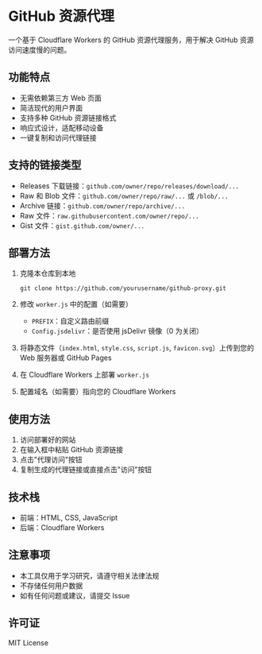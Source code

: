 # GitHub 资源代理

一个基于 Cloudflare Workers 的 GitHub 资源代理服务，用于解决 GitHub 资源访问速度慢的问题。

## 功能特点

- 无需依赖第三方 Web 页面
- 简洁现代的用户界面
- 支持多种 GitHub 资源链接格式
- 响应式设计，适配移动设备
- 一键复制和访问代理链接

## 支持的链接类型

- Releases 下载链接：`github.com/owner/repo/releases/download/...`
- Raw 和 Blob 文件：`github.com/owner/repo/raw/...` 或 `/blob/...`
- Archive 链接：`github.com/owner/repo/archive/...`
- Raw 文件：`raw.githubusercontent.com/owner/repo/...`
- Gist 文件：`gist.github.com/owner/...`

## 部署方法

1. 克隆本仓库到本地
   ```
   git clone https://github.com/yourusername/github-proxy.git
   ```

2. 修改 `worker.js` 中的配置（如需要）
   - `PREFIX`：自定义路由前缀
   - `Config.jsdelivr`：是否使用 jsDelivr 镜像（0 为关闭）

3. 将静态文件（`index.html`, `style.css`, `script.js`, `favicon.svg`）上传到您的 Web 服务器或 GitHub Pages

4. 在 Cloudflare Workers 上部署 `worker.js`

5. 配置域名（如需要）指向您的 Cloudflare Workers

## 使用方法

1. 访问部署好的网站
2. 在输入框中粘贴 GitHub 资源链接
3. 点击"代理访问"按钮
4. 复制生成的代理链接或直接点击"访问"按钮

## 技术栈

- 前端：HTML, CSS, JavaScript
- 后端：Cloudflare Workers

## 注意事项

- 本工具仅用于学习研究，请遵守相关法律法规
- 不存储任何用户数据
- 如有任何问题或建议，请提交 Issue

## 许可证

MIT License 